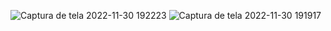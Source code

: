 ![Captura de tela 2022-11-30 192223](https://user-images.githubusercontent.com/102373019/204921199-3eb0de9e-1585-46fe-a000-01715dab1fbf.png)
![Captura de tela 2022-11-30 191917](https://user-images.githubusercontent.com/102373019/204921312-417448c5-2d38-4506-b20d-1f564117ad2e.png)
